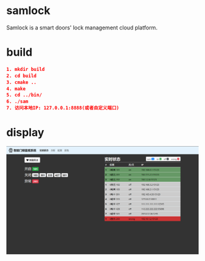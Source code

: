 # samlock
Samlock is a smart doors' lock management cloud platform.



# build

```cmake
1. mkdir build
2. cd build
3. cmake ..
4. make
5. cd ../bin/
6. ./sam
7. 访问本地IP: 127.0.0.1:8888(或者自定义端口)
```

# display

![home](https://github.com/Guguant/SmartLockManagement/blob/master/doc/home.png)
